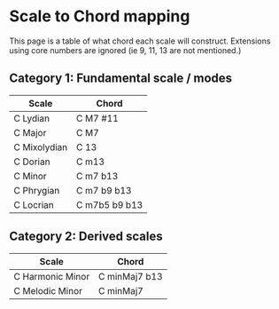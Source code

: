 # Scale to Chord mapping

This page is a table of what chord each scale will construct.
Extensions using core numbers are ignored (ie 9, 11, 13 are not mentioned.)

## Category 1: Fundamental scale / modes
| Scale  | Chord |
| --------------------- | ------------- |
| C Lydian              | C M7 #11      |
| C Major               | C M7          |
| C Mixolydian          | C 13          |
| C Dorian              | C m13         |
| C Minor               | C m7 b13       |
| C Phrygian            | C m7 b9 b13     |
| C Locrian             | C m7b5 b9 b13   |

## Category 2: Derived scales
| Scale  | Chord |
| --------------------- | ------------- |
| C Harmonic Minor      | C minMaj7 b13 |
| C Melodic Minor       | C minMaj7     |